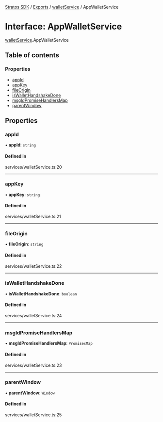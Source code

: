 [Stratos SDK](../README.md) / [Exports](../modules.md) / [walletService](../modules/walletService.md) / AppWalletService

# Interface: AppWalletService

[walletService](../modules/walletService.md).AppWalletService

## Table of contents

### Properties

- [appId](walletService.AppWalletService.md#appid)
- [appKey](walletService.AppWalletService.md#appkey)
- [fileOrigin](walletService.AppWalletService.md#fileorigin)
- [isWalletHandshakeDone](walletService.AppWalletService.md#iswallethandshakedone)
- [msgIdPromiseHandlersMap](walletService.AppWalletService.md#msgidpromisehandlersmap)
- [parentWindow](walletService.AppWalletService.md#parentwindow)

## Properties

### appId

• **appId**: `string`

#### Defined in

services/walletService.ts:20

___

### appKey

• **appKey**: `string`

#### Defined in

services/walletService.ts:21

___

### fileOrigin

• **fileOrigin**: `string`

#### Defined in

services/walletService.ts:22

___

### isWalletHandshakeDone

• **isWalletHandshakeDone**: `boolean`

#### Defined in

services/walletService.ts:24

___

### msgIdPromiseHandlersMap

• **msgIdPromiseHandlersMap**: `PromisesMap`

#### Defined in

services/walletService.ts:23

___

### parentWindow

• **parentWindow**: `Window`

#### Defined in

services/walletService.ts:25
